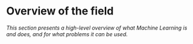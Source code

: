 # Overview of the field

_This section presents a high-level overview of what Machine Learning is and does, and for what problems it can be used._


